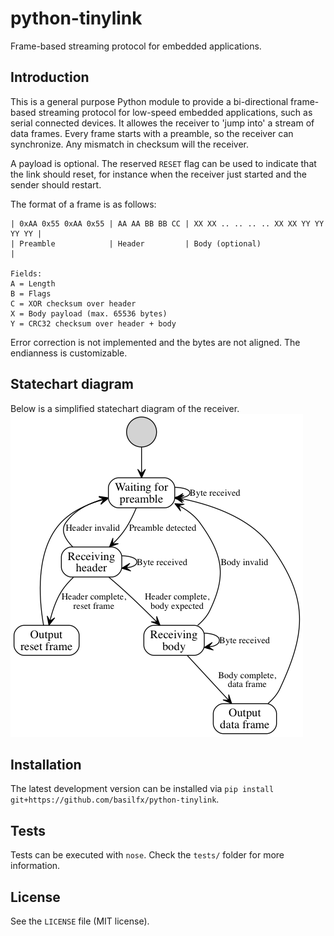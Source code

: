 # python-tinylink
Frame-based streaming protocol for embedded applications.

## Introduction
This is a general purpose Python module to provide a bi-directional frame-based streaming protocol for low-speed embedded applications, such as serial connected devices. It allowes the receiver to 'jump into' a stream of data frames. Every frame starts with a preamble, so the receiver can synchronize. Any mismatch in checksum will the receiver.

A payload is optional. The reserved `RESET` flag can be used to indicate that the link should reset, for instance when the receiver just started and the sender should restart.

The format of a frame is as follows:

```
| 0xAA 0x55 0xAA 0x55 | AA AA BB BB CC | XX XX .. .. .. .. XX XX YY YY YY YY |
| Preamble            | Header         | Body (optional)                     |

Fields:
A = Length
B = Flags
C = XOR checksum over header
X = Body payload (max. 65536 bytes)
Y = CRC32 checksum over header + body
```

Error correction is not implemented and the bytes are not aligned. The endianness is customizable.

## Statechart diagram
Below is a simplified statechart diagram of the receiver.
![Alt text](docs/statechart.png)

## Installation
The latest development version can be installed via `pip install git+https://github.com/basilfx/python-tinylink`.

## Tests
Tests can be executed with `nose`. Check the `tests/` folder for more information.

## License
See the `LICENSE` file (MIT license).